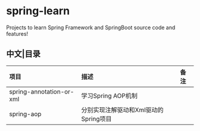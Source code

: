 # spring-learn

Projects to learn Spring Framework and SpringBoot source code and features!



## 中文|目录


|项目|描述|备注|
| :--- | :--- | :--- |
|spring-annotation-or-xml|学习Spring AOP机制||
|spring-aop|分别实现注解驱动和Xml驱动的Spring项目||

